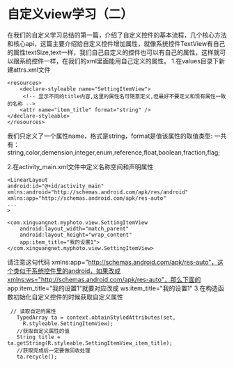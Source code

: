 自定义view学习（二）
=====
在我们的自定义学习总结的第一篇，介绍了自定义控件的基本流程，几个核心方法和核心api，这篇主要介绍给自定义控件增加属性，就像系统控件TextView有自己的属性textSize,text一样，我们自己自定义的控件也可以有自己的属性，这样就可以跟系统控件一样，在我们的xml里面能用自己定义的属性。
1.在values目录下新建attrs.xml文件

    <resources>
        <declare-styleable name="SettingItemView">
         <!-- 显示不同的title内容,这里的属性名可随意定义,但最好不要定义和现有属性一致的名称 -->
        <attr name="item_title" format="string" />
    </declare-styleable>
    </resources>
我们只定义了一个属性name，格式是string，format是值该属性的取值类型:
一共有：string,color,demension,integer,enum,reference,float,boolean,fraction,flag;

2.在activity_main.xml文件中定义名称空间和声明属性

    <LinearLayout
    android:id="@+id/activity_main"
    xmlns:android="http://schemas.android.com/apk/res/android"
    xmlns:app="http://schemas.android.com/apk/res-auto"
    ...
    >

    <com.xinguangnet.myphoto.view.SettingItemView
        android:layout_width="match_parent"
        android:layout_height="wrap_content"
        app:item_title="我的设置1">
    </com.xinguangnet.myphoto.view.SettingItemView>
请注意这句代码  xmlns:app="http://schemas.android.com/apk/res-auto"，这个类似于系统控件里的android，如果改成xmlns:ws="http://schemas.android.com/apk/res-auto"，那么下面的 app:item_title="我的设置1"就要对应改成 ws:item_title="我的设置1"
3.在构造函数初始化自定义控件的时候获取自定义属性

     // 读取自定的属性
       TypedArray ta = context.obtainStyledAttributes(set,
         R.styleable.SettingItemView);
       //获取自定义属性的值
       String title = ta.getString(R.styleable.SettingItemView_item_title);
       //获取完成后一定要做回收处理
       ta.recycle();
